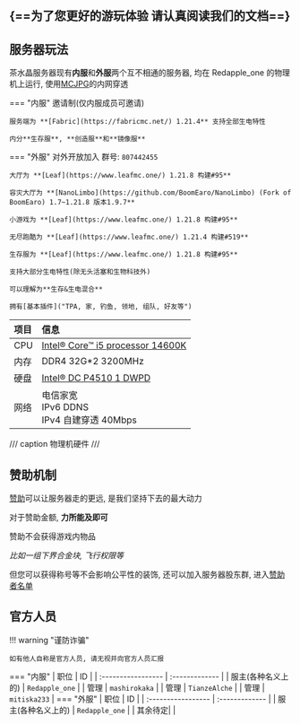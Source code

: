 ## {==为了您更好的游玩体验 请认真阅读我们的文档==}
## 服务器玩法

茶水晶服务器现有**内服**和**外服**两个互不相通的服务器,
均在 Redapple_one 的物理机上运行, 使用[MCJPG](https://mcjpg.org/)的内网穿透

>
=== "内服"
    邀请制(仅内服成员可邀请)

    服务端为 **[Fabric](https://fabricmc.net/) 1.21.4** 支持全部生电特性

    内分**生存服**, **创造服**和**镜像服**
=== "外服"
    对外开放加入 群号: ``807442455``

    大厅为 **[Leaf](https://www.leafmc.one/) 1.21.8 构建#95**

    容灾大厅为 **[NanoLimbo](https://github.com/BoomEaro/NanoLimbo) (Fork of BoomEaro) 1.7~1.21.8 版本1.9.7**

    小游戏为 **[Leaf](https://www.leafmc.one/) 1.21.8 构建#95**

    无尽跑酷为 **[Leaf](https://www.leafmc.one/) 1.21.4 构建#519**

    生存服为 **[Leaf](https://www.leafmc.one/) 1.21.8 构建#95**

    支持大部分生电特性(除无头活塞和生物科技外)

    可以理解为**生存&生电混合**

    拥有[基本插件]("TPA, 家, 钓鱼, 领地, 组队, 好友等")

| 项目 | 信息                                                                                         |
| :--- | :------------------------------------------------------------------------------------------- |
| CPU  | [Intel® Core™ i5 processor 14600K](https://www.intel.cn/content/www/cn/zh/products/sku/236799/intel-core-i5-processor-14600k-24m-cache-up-to-5-30-ghz/specifications.html "最大睿频频率 5.3 GHz, 6P 8E 14C20T") |
| 内存 | DDR4 32G\*2 3200MHz                                                                          |
| 硬盘 | [Intel® DC P4510 1 DWPD](https://www.intel.cn/content/www/cn/zh/architecture-and-technology/cloud-inspired-storage-optimized-p4510-brief.html "	≈ 1825 TBW")                                                                       |
| 网络 | 电信家宽<br />IPv6 DDNS<br />IPv4 自建穿透 40Mbps                                                          |

/// caption
物理机硬件
///

## 赞助机制

[赞助](sponsors.md)可以让服务器走的更远, 是我们坚持下去的最大动力

对于赞助金额, **力所能及即可**

赞助不会获得游戏内物品

*比如一组下界合金块, 飞行权限等*

但您可以获得称号等不会影响公平性的装饰, 还可以加入服务器股东群, 进入[赞助者名单](sponsors.md)

## 官方人员

!!! warning "谨防诈骗"

    如有他人自称是官方人员, 请无视并向官方人员汇报
=== "内服"
    | 职位               | ID             |
    | :----------------- | :------------- |
    | 服主(各种名义上的) | `Redapple_one` |
    | 管理 | `mashirokaka` |
    | 管理 | `TianzeAlche` |
    | 管理 | `mitiska233` |
=== "外服"
    | 职位               | ID             |
    | :----------------- | :------------- |
    | 服主(各种名义上的) | `Redapple_one` |
    | 其余待定| |